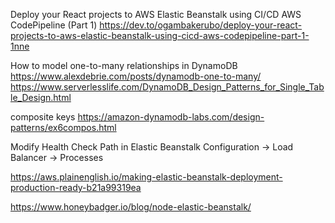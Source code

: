 Deploy your React projects to AWS Elastic Beanstalk using CI/CD AWS CodePipeline (Part 1)
https://dev.to/ogambakerubo/deploy-your-react-projects-to-aws-elastic-beanstalk-using-cicd-aws-codepipeline-part-1-1nne

How to model one-to-many relationships in DynamoDB
https://www.alexdebrie.com/posts/dynamodb-one-to-many/
https://www.serverlesslife.com/DynamoDB_Design_Patterns_for_Single_Table_Design.html

composite keys
https://amazon-dynamodb-labs.com/design-patterns/ex6compos.html


Modify Health Check Path in Elastic Beanstalk
Configuration -> Load Balancer -> Processes

https://aws.plainenglish.io/making-elastic-beanstalk-deployment-production-ready-b21a99319ea

https://www.honeybadger.io/blog/node-elastic-beanstalk/
